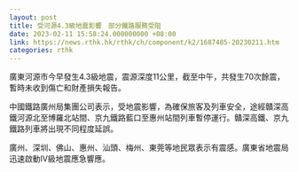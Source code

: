 ```yaml
---
layout: post
title: 受河源4.3級地震影響　部分鐵路服務受阻
date: 2023-02-11 15:58:24.000000000 +08:00
link: https://news.rthk.hk/rthk/ch/component/k2/1687485-20230211.htm
categories: rthk
---
```


廣東河源市今早發生4.3級地震，震源深度11公里，截至中午，共發生70次餘震，暫時未收到傷亡和財產損失報告。 

中國鐵路廣州局集團公司表示，受地震影響，為確保旅客及列車安全，途經贛深高鐵河源北至博羅北站間、京九鐵路藍口至惠州站間列車暫停運行。贛深高鐵、京九鐵路列車將出現不同程度延誤。

廣州、深圳、佛山、惠州、汕頭、梅州、東莞等地民眾表示有震感。廣東省地震局迅速啟動IV級地震應急響應。

